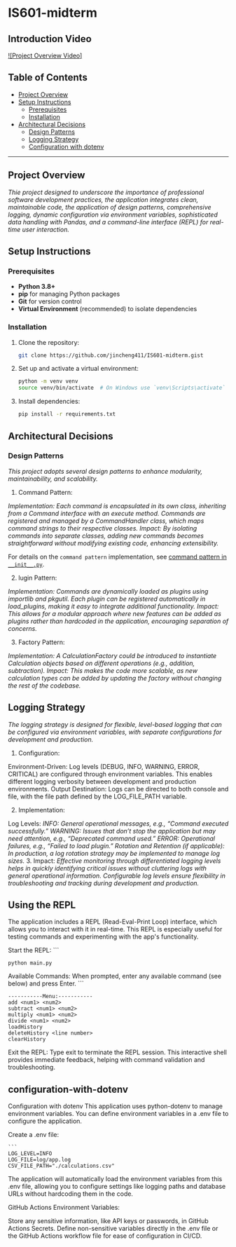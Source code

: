 # IS601-midterm

## Introduction Video
[![Project Overview Video]](https://youtu.be/PRXJG9NbGaA)

## Table of Contents
- [Project Overview](#project-overview)
- [Setup Instructions](#setup-instructions)
  - [Prerequisites](#prerequisites)
  - [Installation](#installation)
- [Architectural Decisions](#architectural-decisions)
  - [Design Patterns](#design-patterns)
  - [Logging Strategy](#logging-strategy)
  - [Configuration with dotenv](#configuration-with-dotenv)
---

## Project Overview
*Thie project designed to underscore the importance of professional software development practices, the application integrates clean, maintainable code, the application of design patterns, comprehensive logging, dynamic configuration via environment variables, sophisticated data handling with Pandas, and a command-line interface (REPL) for real-time user interaction.*

## Setup Instructions

### Prerequisites
- **Python 3.8+**
- **pip** for managing Python packages
- **Git** for version control
- **Virtual Environment** (recommended) to isolate dependencies

### Installation
1. Clone the repository:
   ```bash
   git clone https://github.com/jincheng411/IS601-midterm.gist
2. Set up and activate a virtual environment:
    ```bash
   python -m venv venv
   source venv/bin/activate  # On Windows use `venv\Scripts\activate`
3. Install dependencies:
    ```bash
   pip install -r requirements.txt
    
## Architectural Decisions
### Design Patterns
*This project adopts several design patterns to enhance modularity, maintainability, and scalability.*

1. Command Pattern:

*Implementation: Each command is encapsulated in its own class, inheriting from a Command interface with an execute method. Commands are registered and managed by a CommandHandler class, which maps command strings to their respective classes.
Impact: By isolating commands into separate classes, adding new commands becomes straightforward without modifying existing code, enhancing extensibility.*

For details on the `command pattern` implementation, see [command pattern in `__init__.py`](https://github.com/jincheng411/IS601-midterm/blob/master/app/commands/__init__.py).

2. lugin Pattern:

*Implementation: Commands are dynamically loaded as plugins using importlib and pkgutil. Each plugin can be registered automatically in load_plugins, making it easy to integrate additional functionality.
Impact: This allows for a modular approach where new features can be added as plugins rather than hardcoded in the application, encouraging separation of concerns.*

3. Factory Pattern:

*Implementation: A CalculationFactory could be introduced to instantiate Calculation objects based on different operations (e.g., addition, subtraction).
Impact: This makes the code more scalable, as new calculation types can be added by updating the factory without changing the rest of the codebase.*

## Logging Strategy
*The logging strategy is designed for flexible, level-based logging that can be configured via environment variables, with separate configurations for development and production.*

1. Configuration:

Environment-Driven: Log levels (DEBUG, INFO, WARNING, ERROR, CRITICAL) are configured through environment variables. This enables different logging verbosity between development and production environments.
Output Destination: Logs can be directed to both console and file, with the file path defined by the LOG_FILE_PATH variable.

2. Implementation:

Log Levels:
*INFO: General operational messages, e.g., “Command executed successfully.”*
*WARNING: Issues that don’t stop the application but may need attention, e.g., “Deprecated command used.”*
*ERROR: Operational failures, e.g., “Failed to load plugin.”*
*Rotation and Retention (if applicable): In production, a log rotation strategy may be implemented to manage log sizes.*
3. Impact:
*Effective monitoring through differentiated logging levels helps in quickly identifying critical issues without cluttering logs with general operational information. Configurable log levels ensure flexibility in troubleshooting and tracking during development and production.*

## Using the REPL
The application includes a REPL (Read-Eval-Print Loop) interface, which allows you to interact with it in real-time. This REPL is especially useful for testing commands and experimenting with the app's functionality.

Start the REPL:
    ```
    
    python main.py
Available Commands: When prompted, enter any available command (see below) and press Enter.
    ```
    
    -----------Menu:-----------
    add <num1> <num2>
    subtract <num1> <num2>
    multiply <num1> <num2>
    divide <num1> <num2>
    loadHistory
    deleteHistory <line number>
    clearHistory
Exit the REPL: Type exit to terminate the REPL session.
This interactive shell provides immediate feedback, helping with command validation and troubleshooting.

## configuration-with-dotenv
Configuration with dotenv
This application uses python-dotenv to manage environment variables. You can define environment variables in a .env file to configure the application.

Create a .env file:

    ```
    LOG_LEVEL=INFO
    LOG_FILE=log/app.log
    CSV_FILE_PATH="./calculations.csv"

The application will automatically load the environment variables from this .env file, allowing you to configure settings like logging paths and database URLs without hardcoding them in the code.

GitHub Actions Environment Variables:

Store any sensitive information, like API keys or passwords, in GitHub Actions Secrets.
Define non-sensitive variables directly in the .env file or the GitHub Actions workflow file for ease of configuration in CI/CD.




